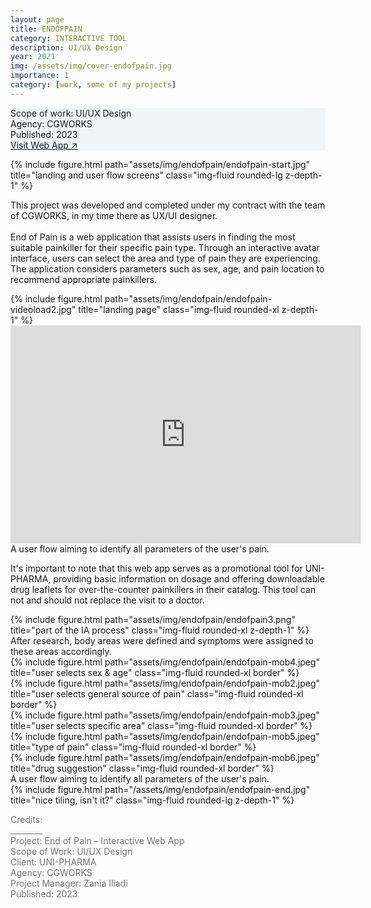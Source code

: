 ```yaml
---
layout: page
title: ENDOFPAIN
category: INTERACTIVE TOOL
description: UI/UX Design
year: 2021
img: /assets/img/cover-endofpain.jpg
importance: 1
category: [work, some of my projects]
---
```


<div class="px-3 pt-3 pb-1 mb-3 rounded" style="background-color: rgba(43, 86, 127, .05);">
    <p>
    Scope of work: UI/UX Design<br>
    Agency: CGWORKS<br>
    Published: 2023<br>
    <a href="https://www.endofpain.gr/el/">Visit Web App ↗</a>
    </p>
 </div>

 <div class="row">
    <div class="col-sm">
        {% include figure.html path="assets/img/endofpain/endofpain-start.jpg" title="landing and user flow screens" class="img-fluid rounded-lg z-depth-1" %}
    </div>
</div>

<div class="row text-md-center justify-content-center">
    <div class="col-lg-8">
        <p>This project was developed and completed under my contract with the team of CGWORKS, in my time there as UX/UI designer. <br><br>
        End of Pain is a web application that assists users in finding the most suitable painkiller for their specific pain type. Through an interactive avatar interface, users can select the area and type of pain they are experiencing. The application considers parameters such as sex, age, and pain location to recommend appropriate painkillers. </p>        
    </div>    
</div>

<div class="videoWrapper">
  <!-- CSS tricks fluid-width-video -->
  {% include figure.html path="assets/img/endofpain/endofpain-videoload2.jpg" title="landing page" class="img-fluid rounded-xl z-depth-1" %}
  <iframe width="560" height="349" loading="lazy" src="https://player.vimeo.com/video/797253744?background=1" rel="noopener noreferrer" frameborder="0" allowfullscreen>
  </iframe>
</div>
<div class="caption">
    A user flow aiming to identify all parameters of the user's pain.
</div>

<div class="row text-md-center justify-content-center">
    <div class="col-lg-8">
        <p>It's important to note that this web app serves as a promotional tool for UNI-PHARMA, providing basic information on dosage and offering downloadable drug leaflets for over-the-counter painkillers in their catalog. This tool can not and should not replace the visit to a doctor.</p>        
    </div>    
</div>

 <div class="row mt-3">
    <div class="col-sm">
        {% include figure.html path="assets/img/endofpain/endofpain3.png" title="part of the IA process" class="img-fluid rounded-xl z-depth-1" %}
    </div>
</div>
<div class="caption">
    After research, body areas were defined and symptoms were assigned to these areas accordingly.
</div>

<div class="row justify-content-center mt-4">
    <div class="col-6 col-sm mt-3 mt-md-0">
        {% include figure.html path="assets/img/endofpain/endofpain-mob4.jpeg" title="user selects sex & age" class="img-fluid rounded-xl border" %}
    </div>
    <div class="col-6 col-sm mt-3 mt-md-0">
        {% include figure.html path="assets/img/endofpain/endofpain-mob2.jpeg" title="user selects general source of pain" class="img-fluid rounded-xl border" %}
    </div>
    <div class="col-6 col-sm mt-3 mt-md-0">
        {% include figure.html path="assets/img/endofpain/endofpain-mob3.jpeg" title="user selects specific area" class="img-fluid rounded-xl border" %}
    </div>
    <div class="col-6 col-sm mt-3 mt-md-0">
        {% include figure.html path="assets/img/endofpain/endofpain-mob5.jpeg" title="type of pain" class="img-fluid rounded-xl border" %}
    </div>
    <div class="col-6 col-sm mt-3 mt-md-0">
        {% include figure.html path="assets/img/endofpain/endofpain-mob6.jpeg" title="drug suggestion" class="img-fluid rounded-xl border" %}
    </div>
</div>
<div class="caption">
    A user flow aiming to identify all parameters of the user's pain.
</div>

<div class="row">
    <div class="col-sm mt-3 mt-md-0">
        {% include figure.html path="/assets/img/endofpain/endofpain-end.jpg" title="nice tiling, isn't it?" class="img-fluid rounded-lg z-depth-1" %}
    </div>
</div>

<div class="text-center">
    <p style="color: #737373; font-weight: 400;">Credits:<br>
    ________<br>
    Project: End of Pain – Interactive Web App<br>
    Scope of Work: UI/UX Design<br>
    Client: UNI-PHARMA<br>
    Agency: CGWORKS<br>
    Project Manager: Zania Iliadi<br>    
    Published: 2023</p> 
</div>